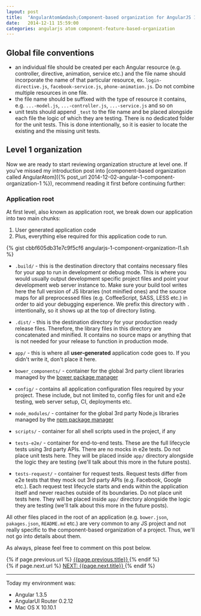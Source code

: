 ```yaml
---
layout: post
title:  "AngularAtom&mdash;Component-based organization for AngularJS 1.x apps (Part&nbsp;2)"
date:   2014-12-11 15:59:00
categories: angularjs atom component-feature-based-organization
---
```


## Global file conventions

* an individual file should be created per each
Angular resource (e.g. controller, directive, animation, service etc.) and
the file name should incorporate the name of that particular resource,
ex. `login-directive.js`, `facebook-service.js`, `phone-animation.js`.
Do not combine multiple resources in one file.
* the file name should be suffixed with the type of resource it contains, e.g. `...-model.js`,
`...-controller.js`, `...-service.js` and so on
* unit tests should append `_test` to the file name and be placed alongside
each file the logic of which they are testing. There is no dedicated folder
for the unit tests. This is done intentionally, so it is easier to locate
the existing and the missing unit tests.


## Level 1 organization

Now we are ready to start reviewing organization structure at level one.
If you've missed my introduction post into [component-based organization called
AngularAtom]({% post_url 2014-12-02-angular-1-component-organization-1 %}), recommend reading it first before continuing further:

### Application root

At first level, also known as application root, we break down our application into two main chunks:

1. User generated application code
1. Plus, everything else required for this application code to run.

<!--more-->

{% gist cbbf605db31e7c9f5cf6 angularjs-1-component-organization-l1.sh %}

* `.build/` - this is the destination directory that contains necessary files for
your app to run in development or debug mode. This is where you would usually output development specific project files and point your development web server instance to. Make sure your build tool writes here the full version of JS libraries (not minified ones) and the source maps for all preprocessed files (e.g. CoffeeScript, SASS, LESS etc.) in order to aid your debugging experience. We prefix this directory with `.` intentionally, so it shows up at the top of directory listing.

* `.dist/` - this is the destination directory for your production ready release files. Therefore, the library files in this directory are concatenated and minified.
It contains no source maps or anything that is not needed for your release to function in production mode.

* `app/` - this is  where all **user-generated** application code goes to. If you
didn't write it, don't place it here.

* `bower_components/` - container for the global 3rd party client libraries managed by the [bower&nbsp;package&nbsp;manager](http://bower.io/)

* `config/` - contains all application configuration files required by your project. These include, but not limited to, config files for unit and e2e testing, web server
setup, CI, deployments etc.

* `node_modules/` - container for the global 3rd party Node.js libraries managed by the [npm&nbsp;package&nbsp;manager](https://www.npmjs.com/)

* `scripts/` - container for all shell scripts used in the project, if any

* `tests-e2e/` - container for end-to-end tests. These are the full lifecycle tests
using 3rd party APIs. There are no mocks in e2e tests. Do
not place unit tests here. They will be placed inside `app/` directory alongside
the logic they are testing (we'll talk about this more in the future posts).

* `tests-request/` - container for request tests. Request tests differ from e2e tests that they mock out 3rd party APIs (e.g. Facebook, Google etc.). Each request test lifecycle starts and ends within the application itself and never reaches outside of its boundaries. Do not place unit tests here. They will be placed inside `app/` directory alongside the logic they are testing
(we'll talk about this more in the future posts).

All other files placed in the root of an application (e.g. `bower.json`, `pakages.json`, `README.md` etc.) are very common to any JS project and not really
specific to the component-based organization of a project. Thus, we'll not go into details about them.

As always, please feel free to comment on this post below.

<div id="post-navigation" >
  <div class="previous">
    {% if page.previous.url %}
    <a href="{{page.previous.url}}" title="Previous post: {{page.next.title}}">
    <i class="fa fa-lg fa-arrow-circle-left"></i>
    {{page.previous.title}}
    </a>
    {% endif %}
  </div>
  <div class="next">
    {% if page.next.url %}
    <a href="{{page.next.url}}" title="Next post:
    {{page.next.title}}">NEXT: {{page.next.title}} <i class="fa fa-2x fa-arrow-circle-right"></i></a>
    {% endif %}
  </div>
</div>

___

Today my environment was:

- Angular 1.3.5
- AngularUI Router 0.2.12
- Mac OS X 10.10.1
